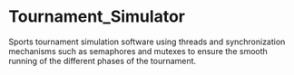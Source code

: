 # Tournament_Simulator
Sports tournament simulation software using threads and synchronization mechanisms such as semaphores and mutexes to ensure the smooth running of the different phases of the tournament.
